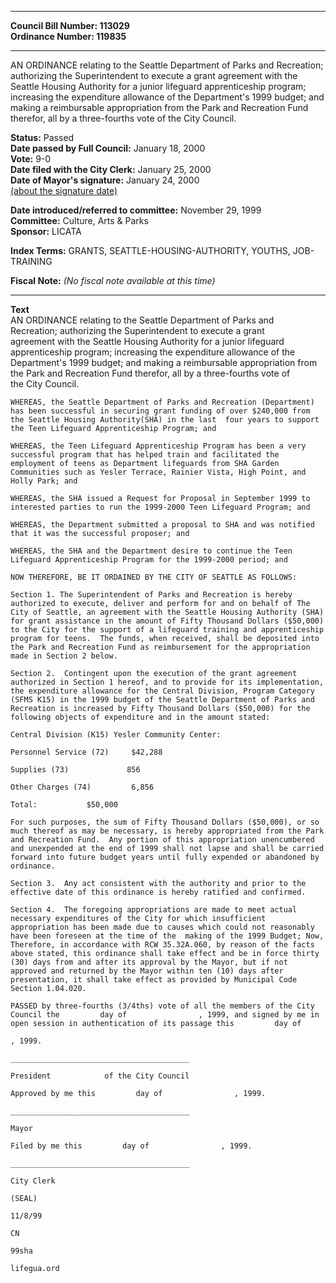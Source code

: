 * * * * *  
  
**Council Bill Number: [](#h0)[](#h2)113029**   
**Ordinance Number: 119835**  
  
* * * * *  
  
AN ORDINANCE relating to the Seattle Department of Parks and Recreation; authorizing the Superintendent to execute a grant agreement with the Seattle Housing Authority for a junior lifeguard apprenticeship program; increasing the expenditure allowance of the Department's 1999 budget; and making a reimbursable appropriation from the Park and Recreation Fund therefor, all by a three-fourths vote of the City Council.  
  
**Status:** Passed   
**Date passed by Full Council:** January 18, 2000   
**Vote:** 9-0   
**Date filed with the City Clerk:** January 25, 2000   
**Date of Mayor's signature:** January 24, 2000   
[(about the signature date)](/~public/approvaldate.htm)   
  
  
**Date introduced/referred to committee:** November 29, 1999   
**Committee:** Culture, Arts & Parks   
**Sponsor:** LICATA   
  
**Index Terms:** GRANTS, SEATTLE-HOUSING-AUTHORITY, YOUTHS, JOB-TRAINING  
  
**Fiscal Note:** *(No fiscal note available at this time)*  
  
* * * * *  
  
**Text**  
    AN ORDINANCE relating to the Seattle Department of Parks and  
    Recreation; authorizing the Superintendent to execute a grant  
    agreement with the Seattle Housing Authority for a junior lifeguard  
    apprenticeship program; increasing the expenditure allowance of the  
    Department's 1999 budget; and making a reimbursable appropriation from  
    the Park and Recreation Fund therefor, all by a three-fourths vote of  
    the City Council.  
  
    WHEREAS, the Seattle Department of Parks and Recreation (Department)  
    has been successful in securing grant funding of over $240,000 from  
    the Seattle Housing Authority(SHA) in the last  four years to support  
    the Teen Lifeguard Apprenticeship Program; and  
  
    WHEREAS, the Teen Lifeguard Apprenticeship Program has been a very  
    successful program that has helped train and facilitated the  
    employment of teens as Department lifeguards from SHA Garden  
    Communities such as Yesler Terrace, Rainier Vista, High Point, and  
    Holly Park; and  
  
    WHEREAS, the SHA issued a Request for Proposal in September 1999 to  
    interested parties to run the 1999-2000 Teen Lifeguard Program; and  
  
    WHEREAS, the Department submitted a proposal to SHA and was notified  
    that it was the successful proposer; and  
  
    WHEREAS, the SHA and the Department desire to continue the Teen  
    Lifeguard Apprenticeship Program for the 1999-2000 period; and  
  
    NOW THEREFORE, BE IT ORDAINED BY THE CITY OF SEATTLE AS FOLLOWS:  
  
    Section 1. The Superintendent of Parks and Recreation is hereby  
    authorized to execute, deliver and perform for and on behalf of The  
    City of Seattle, an agreement with the Seattle Housing Authority (SHA)  
    for grant assistance in the amount of Fifty Thousand Dollars ($50,000)  
    to the City for the support of a lifeguard training and apprenticeship  
    program for teens.  The funds, when received, shall be deposited into  
    the Park and Recreation Fund as reimbursement for the appropriation  
    made in Section 2 below.  
  
    Section 2.  Contingent upon the execution of the grant agreement  
    authorized in Section 1 hereof, and to provide for its implementation,  
    the expenditure allowance for the Central Division, Program Category  
    (SFMS K15) in the 1999 budget of the Seattle Department of Parks and  
    Recreation is increased by Fifty Thousand Dollars ($50,000) for the  
    following objects of expenditure and in the amount stated:  
  
    Central Division (K15) Yesler Community Center:  
  
    Personnel Service (72)     $42,288  
  
    Supplies (73)             856  
  
    Other Charges (74)         6,856  
  
    Total:           $50,000  
  
    For such purposes, the sum of Fifty Thousand Dollars ($50,000), or so  
    much thereof as may be necessary, is hereby appropriated from the Park  
    and Recreation Fund.  Any portion of this appropriation unencumbered  
    and unexpended at the end of 1999 shall not lapse and shall be carried  
    forward into future budget years until fully expended or abandoned by  
    ordinance.  
  
    Section 3.  Any act consistent with the authority and prior to the  
    effective date of this ordinance is hereby ratified and confirmed.  
  
    Section 4.  The foregoing appropriations are made to meet actual  
    necessary expenditures of the City for which insufficient  
    appropriation has been made due to causes which could not reasonably  
    have been foreseen at the time of the  making of the 1999 Budget; Now,  
    Therefore, in accordance with RCW 35.32A.060, by reason of the facts  
    above stated, this ordinance shall take effect and be in force thirty  
    (30) days from and after its approval by the Mayor, but if not  
    approved and returned by the Mayor within ten (10) days after  
    presentation, it shall take effect as provided by Municipal Code  
    Section 1.04.020.  
  
    PASSED by three-fourths (3/4ths) vote of all the members of the City  
    Council the         day of                , 1999, and signed by me in  
    open session in authentication of its passage this         day of  
  
    , 1999.  
  
    ________________________________________  
  
    President            of the City Council  
  
    Approved by me this         day of                , 1999.  
  
    ________________________________________  
  
    Mayor  
  
    Filed by me this         day of                , 1999.  
  
    ________________________________________  
  
    City Clerk  
  
    (SEAL)  
  
    11/8/99  
  
    CN  
  
    99sha  
  
    lifegua.ord  
